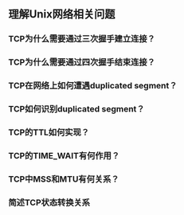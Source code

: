 ## 理解Unix网络相关问题

### TCP为什么需要通过三次握手建立连接？
### TCP为什么需要通过四次握手结束连接？
### TCP在网络上如何遭遇duplicated segment？
### TCP如何识别duplicated segment？
### TCP的TTL如何实现？
### TCP的TIME_WAIT有何作用？
### TCP中MSS和MTU有何关系？
### 简述TCP状态转换关系